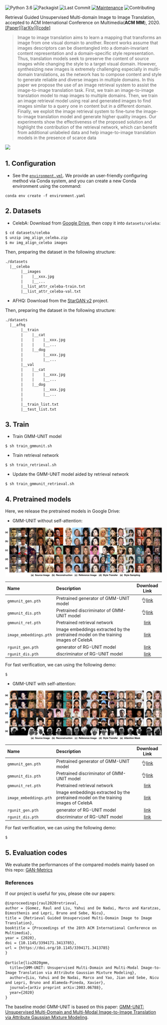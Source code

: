 ![Python 3.6](https://img.shields.io/badge/python-3.6.8-green.svg)
![Packagist](https://img.shields.io/badge/Pytorch-1.6.0-red.svg)
![Last Commit](https://img.shields.io/github/last-commit/yhlleo/RG-UNIT)
[![Maintenance](https://img.shields.io/badge/Maintained%3F-yes-blue.svg)]((https://github.com/yhlleo/RG-UNIT/graphs/commit-activity))
![Contributing](https://img.shields.io/badge/contributions-welcome-brightgreen.svg?style=flat)


Retrieval Guided Unsupervised Multi-domain Image to Image Translation, accepted to ACM International Conference on Multimedia(**ACM MM**), 2020. [[Paper]](https://dl.acm.org/doi/pdf/10.1145/3394171.3413785)|[[arXiv]](http://arxiv.org/abs/2008.04991)|[[code]](https://github.com/yhlleo/RG-UNIT)

 > Image to image translation aims to learn a mapping that transforms an image from one visual domain to another. Recent works assume that images descriptors can be disentangled into a domain-invariant content representation and a domain-specific style representation. Thus, translation models seek to preserve the content of source images while changing the style to a target visual domain. However, synthesizing new images is extremely challenging especially in multi-domain translations, as the network has to compose content and style to generate reliable and diverse images in multiple domains. In this paper we propose the use of an image retrieval system to assist the image-to-image translation task. First, we train an image-to-image translation model to map images to multiple domains. Then, we train an image retrieval model using real and generated images to find images similar to a query one in content but in a different domain. Finally, we exploit the image retrieval system to fine-tune the image-to-image translation model and generate higher quality images. Our experiments show the effectiveness of the proposed solution and highlight the contribution of the retrieval network, which can benefit from additional unlabeled data and help image-to-image translation models in the presence of scarce data

![](./figures/framework.png)

## 1. Configuration

 - See the [`environment.yml`](./environment.yaml). We provide an user-friendly configuring method via Conda system, and you can create a new Conda environment using the command:

```
conda env create -f environment.yaml
```

## 2. Datasets

 - CelebA: Download from [Google Drive](https://drive.google.com/open?id=1HnayuXVgqhT1RPzjSV_-yvCp5SxMXPo6), then copy it into `datasets/celeba`:

```
$ cd datasets/celeba
$ unzip img_align_celeba.zip
$ mv img_align_celeba images
```

Then, preparing the dataset in the following structure:

```
./datasets
  |__celeba
       |__images
       |    |__xxx.jpg
       |    |__...
       |__list_attr_celeba-train.txt
       |__list_attr_celeba-val.txt
```

 - AFHQ: Download from the [StarGAN v2](https://github.com/clovaai/stargan-v2) project. 

Then, preparing the dataset in the following structure:

```
./datasets
  |__afhq
       |__train
       |    |__cat
       |    |    |__xxx.jpg
       |    |    |__...
       |    |__dog
       |         |__xxx.jpg
       |         |__...
       |__val
       |    |__cat
       |    |    |__xxx.jpg
       |    |    |__...
       |    |__dog
       |         |__xxx.jpg
       |         |__...
       |
       |__train_list.txt
       |__test_list.txt
```

## 3. Train

 - Train GMM-UNIT model

```
$ sh train_gmmunit.sh
```

 - Train retrieval network

```
$ sh train_retrieval.sh
```

 - Update the GMM-UNIT model aided by retrieval network

```
$ sh train_gmmunit_retrieval.sh
```


## 4. Pretrained models 

Here, we release the pretrained models in Google Drive:


 - GMM-UNIT without self-attention:

![](figures/gmm-unit-test-noatt.jpg)

|Name|Description|Download Link|
|:----|:----|:----:|
|`gmmunit_gen.pth`|Pretrained generator of GMM-UNIT model|:ok_hand:[link](https://drive.google.com/file/d/1e9xED3FqsWdZA1a90MNWt2U0fAr29O8o/view?usp=sharing)|
|`gmmunit_dis.pth`|Pretrained discriminator of GMM-UNIT model|:ok_hand:[link](https://drive.google.com/file/d/1v410br_zBZI_YGrzEy5tig2c6ySqbI-7/view?usp=sharing)|
|`gmmunit_ret.pth`|Pretrained retrieval network|[link]()|
|`image_embeddings.pth`|Image embeddings extracted by the pretrained model on the training images of CelebA|[link]()|
|`rgunit_gen.pth`|generator of RG-UNIT model|[link]()|
|`rgunit_dis.pth`|discriminator of RG-UNIT model|[link]()|

For fast verification, we can using the following demo:

```
$ 
```

 - GMM-UNIT with self-attention:

![](figures/gmm-unit-test-att.jpg)

|Name|Description|Download Link|
|:----|:----|:----:|
|`gmmunit_gen.pth`|Pretrained generator of GMM-UNIT model|:ok_hand:[link](https://drive.google.com/file/d/13P9M2a7zLdL2c_oUFTe6kaa8bhVAoec4/view?usp=sharing)|
|`gmmunit_dis.pth`|Pretrained discriminator of GMM-UNIT model|:ok_hand:[link](https://drive.google.com/file/d/17hliWFTmQDDvm623WUx8u0W7-Rl-sePK/view?usp=sharing)|
|`gmmunit_ret.pth`|Pretrained retrieval network|[link]()|
|`image_embeddings.pth`|Image embeddings extracted by the pretrained model on the training images of CelebA|[link]()|
|`rgunit_gen.pth`|generator of RG-UNIT model|[link]()|
|`rgunit_dis.pth`|discriminator of RG-UNIT model|[link]()|

For fast verification, we can using the following demo:

```
$ 
```

## 5. Evaluation codes

We evaluate the performances of the compared models mainly based on this repo: [GAN-Metrics](https://github.com/yhlleo/GAN-Metrics)


### References

If our project is useful for you, please cite our papers:

```
@inproceedings{raul2020retrieval,
author = {Gomez, Raul and Liu, Yahui and De Nadai, Marco and Karatzas, Dimosthenis and Lepri, Bruno and Sebe, Nicu},
title = {Retrieval Guided Unsupervised Multi-Domain Image to Image Translation},
booktitle = {Proceedings of the 28th ACM International Conference on Multimedia},
year = {2020},
doi = {10.1145/3394171.3413785},
url = {https://doi.org/10.1145/3394171.3413785}
}

@article{liu2020gmm,
  title={GMM-UNIT: Unsupervised Multi-Domain and Multi-Modal Image-to-Image Translation via Attribute Gaussian Mixture Modeling},
  author={Liu, Yahui and De Nadai, Marco and Yao, Jian and Sebe, Nicu and Lepri, Bruno and Alameda-Pineda, Xavier},
  journal={arXiv preprint arXiv:2003.06788},
  year={2020}
}
```

The baseline model GMM-UNIT is based on this paper: [GMM-UNIT: Unsupervised Multi-Domain and Multi-Modal Image-to-Image Translation via Attribute Gaussian Mixture Modeling](https://arxiv.org/pdf/2003.06788.pdf).
